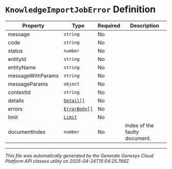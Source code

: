 # `KnowledgeImportJobError` Definition

| Property | Type | Required | Description |
|----------|------|----------|-------------|
| message | `string` | No |  |
| code | `string` | No |  |
| status | `number` | No |  |
| entityId | `string` | No |  |
| entityName | `string` | No |  |
| messageWithParams | `string` | No |  |
| messageParams | `object` | No |  |
| contextId | `string` | No |  |
| details | [`Detail[]`](detail-definition.md) | No |  |
| errors | [`ErrorBody[]`](errorbody-definition.md) | No |  |
| limit | [`Limit`](limit-definition.md) | No |  |
| documentIndex | `number` | No | Index of the faulty document. |

---

*This file was automatically generated by the Generate Genesys Cloud Platform API classes utility on 2025-04-24T15:04:25.766Z*